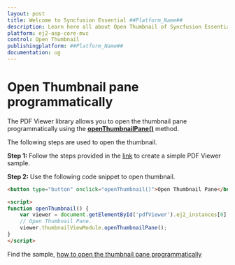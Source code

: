 ```yaml
---
layout: post
title: Welcome to Syncfusion Essential ##Platform_Name##
description: Learn here all about Open Thumbnail of Syncfusion Essential ##Platform_Name## widgets based on HTML5 and jQuery.
platform: ej2-asp-core-mvc
control: Open Thumbnail
publishingplatform: ##Platform_Name##
documentation: ug
---
```



# Open Thumbnail pane programmatically

The PDF Viewer library allows you to open the thumbnail pane programmatically using the [**openThumbnailPane()**](https://ej2.syncfusion.com/documentation/api/pdfviewer/thumbnailView/#openthumbnailpane) method.

The following steps are used to open the thumbnail.

**Step 1:** Follow the steps provided in the [link](https://ej2.syncfusion.com/aspnetmvc/documentation/pdfviewer/getting-started/) to create a simple PDF Viewer sample.

**Step 2:** Use the following code snippet to open thumbnail.

```html
<button type="button" onclick="openThumbnail()">Open Thumbnail Pane</button>

<script>
function openThumbnail() {
    var viewer = document.getElementById('pdfViewer').ej2_instances[0];
    // Open Thumbnail Pane.
    viewer.thumbnailViewModule.openThumbnailPane();
}
</script>
```

Find the sample, [how to open the thumbnail pane programmatically](https://www.syncfusion.com/downloads/support/directtrac/general/ze/EJ2MvcSample1928984973.zip)